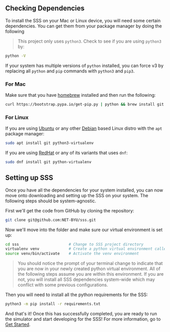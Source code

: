 ## Checking Dependencies

To install the SSS on your Mac or Linux device, you will need some certain dependencies. You can get them from your package manager by doing the following

>This project only uses `python3`. Check to see if you are using `python3` by:
```bash
python -V
```
If your system has multiple versions of `python` installed, you can force v3 by replacing all `python` and `pip` commands with `python3` and `pip3`.

### For Mac
Make sure that you have [homebrew](https://brew.sh/) installed and then run the following:
```bash
curl https://bootstrap.pypa.io/get-pip.py | python && brew install git virtualenv
```

### For Linux
If you are using [Ubuntu](https://ubuntu.com/) or any other [Debian](https://debian.org) based Linux distro with the `apt` package manager:
```bash
sudo apt install git python3-virtualenv
```
If you are using [RedHat](https://redhat.com/) or any of its variants that uses `dnf`:
```bash
sudo dnf install git python-virtualenv
```

## Setting up SSS
Once you have all the dependencies for your system installed, you can now move onto downloading and setting up the SSS on your system. The following steps should be system-agnostic.

First we'll get the code from GitHub by cloning the repository:

```bash
git clone git@github.com:NET-BYU/sss.git
```

Now we'll move into the folder and make sure our virtual environment is set up:

```bash
cd sss                      # Change to SSS project directory
virtualenv venv             # Create a python virtual environment called venv
source venv/bin/activate    # Activate the venv environment
```

>You should notice the prompt of your terminal change to indicate that you are now in your newly created python virtual environment. All of the following steps assume you are within this environment. If you are not, you will install all SSS dependencies system-wide which may conflict with some previous configurations.

Then you will need to install all the python requirements for the SSS:

```bash
python3 -m pip install -r requirements.txt
```

And that's it! Once this has successfully completed, you are ready to run the simulator and start developing for the SSS! For more information, go to [Get Started](../Overview/Get%20started.md).